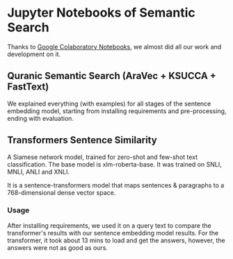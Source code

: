 # Jupyter Notebooks of Semantic Search

Thanks to [Google Colaboratory Notebooks](https://colab.research.google.com/), we almost did all our work and development on it.

## Quranic Semantic Search (AraVec + KSUCCA + FastText)

We explained everything (with examples) for all stages of the sentence embedding model, starting from installing requirements and pre-processing, ending with evaluation.

## Transformers Sentence Similarity

A Siamese network model, trained for zero-shot and few-shot text classification. The base model is xlm-roberta-base. It was trained on SNLI, MNLI, ANLI and XNLI.

It is a sentence-transformers model that maps sentences & paragraphs to a 768-dimensional dense vector space.

### Usage

After installing requirements, we used it on a query text to compare the transformer's results with our sentence embedding model results. For the transformer, it took about 13 mins to load and get the answers, however, the answers were not as good as ours.
